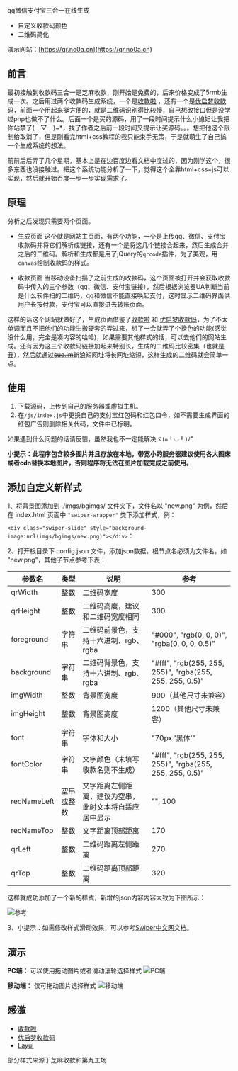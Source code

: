 ﻿﻿﻿﻿﻿﻿﻿qq微信支付宝三合一在线生成 - 自定义收款码颜色 - 二维码简化演示网站：[https://qr.no0a.cn](https://qr.no0a.cn)## 前言最初接触到收款码三合一是芝麻收款，刚开始是免费的，后来价格变成了5rmb生成一次。之后用过两个收款码生成系统，一个是[收款啦](https://qr.52ecy.cn/) ，还有一个是[优启梦收款码](https://qrpay.uomg.com/)，前面一个用起来挺方便的，就是二维码识别得比较慢，自己想改接口但是没学过php也做不了什么。后面一个是买的源码，用了一段时间提示什么小媳妇让我把你站禁了(￣▽￣)~*，找了作者之后前一段时间又提示让买源码。。。想把他这个限制给取消了，但是刚看完html+css教程的我只能束手无策，于是就萌生了自己搞一个生成系统的想法。前前后后弄了几个星期，基本上是在边百度边看文档中度过的，因为刚学这个，很多东西也没接触过。把这个系统功能分析了一下，觉得这个全靠html+css+js可以实现，然后就开始百度一步一步实现需求了。## 原理分析之后发现只需要两个页面。 - 生成页面 这个就是网站主页面，有两个功能，一个是上传qq、微信、支付宝收款码并将它们解析成链接，还有一个是将这几个链接合起来，然后生成合并之后的二维码。解析和生成都是用了jQuery的`qrcode`插件，为了美观，用`canvas`绘制收款码的样式。 - 收款页面 当移动设备扫描了之前生成的收款码，这个页面被打开并会获取收款码中传入的三个参数（qq、微信、支付宝链接），然后根据浏览器UA判断当前是什么软件扫的二维码，qq和微信不能直接唤起支付，这时显示二维码界面供用户长按付款，支付宝可以直接进去转账页面。这样的话这个网站就做好了，生成页面借鉴了[收款啦](https://qr.52ecy.cn/) 和 [优启梦收款码](https://qrpay.uomg.com/)，为了不太单调而且不把他们的功能生搬硬套的弄过来，想了一会就弄了个换色的功能(感觉没什么用，完全是凑内容的哈哈)，如果需要其他样式的话，可以去他们的网站生成。还有因为这三个收款码链接加起来特别长，生成的二维码比较密集（也就是丑），然后就通过[~~suo.im~~](http://suo.im/)新浪短网址将长网址缩短，这样生成的二维码就会简单一点。## 使用 1. 下载源码，上传到自己的服务器或虚拟主机。 2. 在`/js/index.js`中更换自己的支付宝红包码和红包口令，如不需要生成界面的红包广告则删除相关代码，文件中已标明。  如果遇到什么问题的话请反馈，虽然我也不一定能解决ヾ(๑╹◡╹)ﾉ" **小提示：此程序包含较多图片并且存放在本地，带宽小的服务器建议使用各大图床或者cdn替换本地图片，否则程序将无法在图片加载完成之前使用。**## 添加自定义新样式1、将背景图添加到 ./imgs/bgimgs/ 文件夹下，文件名以 "new.png" 为例，然后在 index.html 页面中 `"swiper-wrapper"` 类下添加样式，例：`<div class="swiper-slide" style="background-image:url(imgs/bgimgs/new.png)"></div>`：2、打开根目录下 config.json 文件，添加json数据，根节点名必须为文件名，如 "new.png"，其他子节点参考下表：| 参数名 | 类型 | 说明 | 参考 || ------ | ------ | ------ | ------ || qrWidth | 整数 | 二维码宽度 | 300| qrHeight | 整数 | 二维码高度，建议和二维码宽度相同 | 300| foreground | 字符串 | 二维码前景色，支持十六进制、rgb、rgba | "#000", "rgb(0, 0, 0)", "rgba(0, 0, 0, 0.5)"| background | 字符串 | 二维码背景色，支持十六进制、rgb、rgba |  "#fff", "rgb(255, 255, 255)", "rgba(255, 255, 255, 0.5)"| imgWidth | 整数 | 背景图宽度 | 900（其他尺寸未兼容）| imgHeight | 整数 | 背景图高度 | 1200（其他尺寸未兼容）| font | 字符串 | 字体和大小 | "70px '黑体'"| fontColor | 字符串 | 文字颜色（未填写收款名则不生成） |  "#fff", "rgb(255, 255, 255)", "rgba(255, 255, 255, 0.5)"| recNameLeft | 空串或整数 | 文字距离左侧距离，建议为空串，此时文本将自适应居中显示 | "", 100| recNameTop | 整数 | 文字距离顶部距离 | 170| qrLeft | 整数 | 二维码距离左侧距离 | 270| qrTop | 整数 | 二维码距离顶部距离 | 320这样就成功添加了一个新的样式，新增的json内容内容大致为下图所示：![参考](https://imgs.bwmelon.com/20190703230133.png)3、小提示：如需修改样式滑动效果，可以参考[Swiper中文网](https://www.swiper.com.cn/api/index.html)文档。## 演示**PC端：**可以使用拖动图片或者滑动滚轮选择样式![PC端](https://imgs.bwmelon.com/20190703222357.gif)**移动端：**仅可拖动图片选择样式![移动端](https://imgs.bwmelon.com/20190703222427.gif)## 感激* [收款啦](https://qr.52ecy.cn/) * [优启梦收款码](https://qrpay.uomg.com/)* [Layui](https://www.layui.com/)部分样式来源于芝麻收款和第九工场